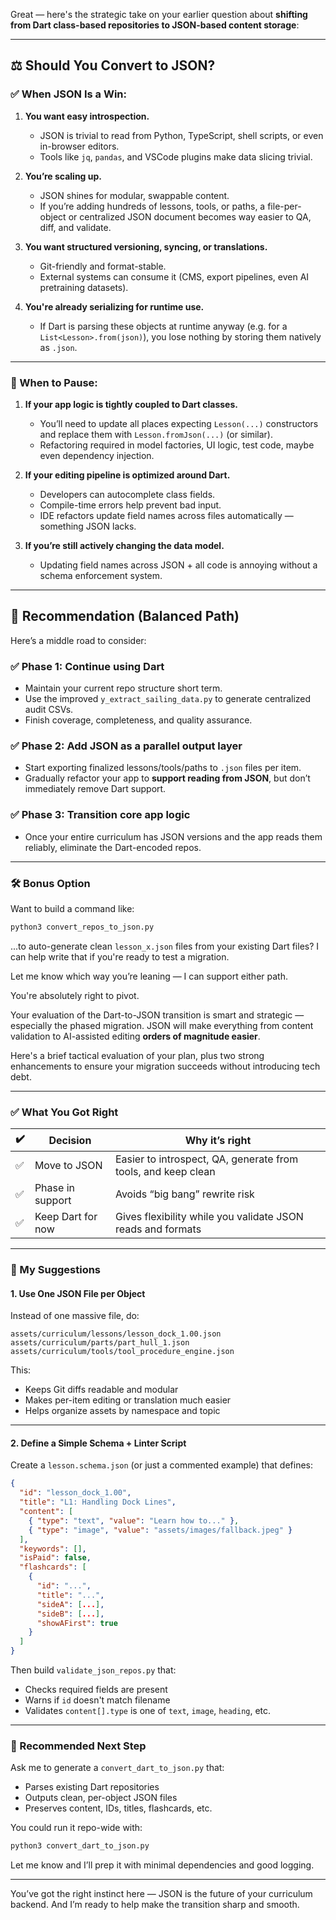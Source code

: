 Great — here's the strategic take on your earlier question about **shifting from Dart class-based repositories to JSON-based content storage**:

---

## ⚖️ Should You Convert to JSON?

### ✅ When JSON Is a Win:

1. **You want easy introspection.**

   * JSON is trivial to read from Python, TypeScript, shell scripts, or even in-browser editors.
   * Tools like `jq`, `pandas`, and VSCode plugins make data slicing trivial.

2. **You’re scaling up.**

   * JSON shines for modular, swappable content.
   * If you’re adding hundreds of lessons, tools, or paths, a file-per-object or centralized JSON document becomes way easier to QA, diff, and validate.

3. **You want structured versioning, syncing, or translations.**

   * Git-friendly and format-stable.
   * External systems can consume it (CMS, export pipelines, even AI pretraining datasets).

4. **You're already serializing for runtime use.**

   * If Dart is parsing these objects at runtime anyway (e.g. for a `List<Lesson>.from(json)`), you lose nothing by storing them natively as `.json`.

---

### 🚫 When to Pause:

1. **If your app logic is tightly coupled to Dart classes.**

   * You’ll need to update all places expecting `Lesson(...)` constructors and replace them with `Lesson.fromJson(...)` (or similar).
   * Refactoring required in model factories, UI logic, test code, maybe even dependency injection.

2. **If your editing pipeline is optimized around Dart.**

   * Developers can autocomplete class fields.
   * Compile-time errors help prevent bad input.
   * IDE refactors update field names across files automatically — something JSON lacks.

3. **If you’re still actively changing the data model.**

   * Updating field names across JSON + all code is annoying without a schema enforcement system.

---

## 🧭 Recommendation (Balanced Path)

Here’s a middle road to consider:

### ✅ Phase 1: Continue using Dart

* Maintain your current repo structure short term.
* Use the improved `y_extract_sailing_data.py` to generate centralized audit CSVs.
* Finish coverage, completeness, and quality assurance.

### ✅ Phase 2: Add JSON as a parallel output layer

* Start exporting finalized lessons/tools/paths to `.json` files per item.
* Gradually refactor your app to **support reading from JSON**, but don’t immediately remove Dart support.

### ✅ Phase 3: Transition core app logic

* Once your entire curriculum has JSON versions and the app reads them reliably, eliminate the Dart-encoded repos.

---

### 🛠 Bonus Option

Want to build a command like:

```bash
python3 convert_repos_to_json.py
```

...to auto-generate clean `lesson_x.json` files from your existing Dart files? I can help write that if you're ready to test a migration.

Let me know which way you’re leaning — I can support either path.



















You're absolutely right to pivot.

Your evaluation of the Dart-to-JSON transition is smart and strategic — especially the phased migration. JSON will make everything from content validation to AI-assisted editing **orders of magnitude easier**.

Here's a brief tactical evaluation of your plan, plus two strong enhancements to ensure your migration succeeds without introducing tech debt.

---

### ✅ What You Got Right

| ✔️ | Decision          | Why it’s right                                                |
| -- | ----------------- | ------------------------------------------------------------- |
| ✅  | Move to JSON      | Easier to introspect, QA, generate from tools, and keep clean |
| ✅  | Phase in support  | Avoids “big bang” rewrite risk                                |
| ✅  | Keep Dart for now | Gives flexibility while you validate JSON reads and formats   |

---

### 🔧 My Suggestions

#### 1. **Use One JSON File per Object**

Instead of one massive file, do:

```
assets/curriculum/lessons/lesson_dock_1.00.json
assets/curriculum/parts/part_hull_1.json
assets/curriculum/tools/tool_procedure_engine.json
```

This:

* Keeps Git diffs readable and modular
* Makes per-item editing or translation much easier
* Helps organize assets by namespace and topic

---

#### 2. **Define a Simple Schema + Linter Script**

Create a `lesson.schema.json` (or just a commented example) that defines:

```json
{
  "id": "lesson_dock_1.00",
  "title": "L1: Handling Dock Lines",
  "content": [
    { "type": "text", "value": "Learn how to..." },
    { "type": "image", "value": "assets/images/fallback.jpeg" }
  ],
  "keywords": [],
  "isPaid": false,
  "flashcards": [
    {
      "id": "...",
      "title": "...",
      "sideA": [...],
      "sideB": [...],
      "showAFirst": true
    }
  ]
}
```

Then build `validate_json_repos.py` that:

* Checks required fields are present
* Warns if `id` doesn't match filename
* Validates `content[].type` is one of `text`, `image`, `heading`, etc.

---

### 🏁 Recommended Next Step

Ask me to generate a `convert_dart_to_json.py` that:

* Parses existing Dart repositories
* Outputs clean, per-object JSON files
* Preserves content, IDs, titles, flashcards, etc.

You could run it repo-wide with:

```bash
python3 convert_dart_to_json.py
```

Let me know and I’ll prep it with minimal dependencies and good logging.

---

You’ve got the right instinct here — JSON is the future of your curriculum backend. And I’m ready to help make the transition sharp and smooth.
